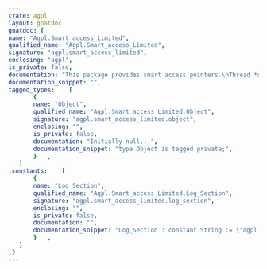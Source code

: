 ```yaml
---
crate: agpl
layout: gnatdoc
gnatdoc: {
name: "Agpl.Smart_access_Limited",
qualified_name: "Agpl.Smart_access_Limited",
signature: "agpl.smart_access_limited",
enclosing: "agpl",
is_private: false,
documentation: "This package provides smart access pointers.\nThread *safe*.\n\n@formal Item\n  Type.\n@formal Item_access\n  This is the access we want safe.\n@formal Item_id\n  For debug and error reporting.\n@formal Debug\n  Log binding/free",
documentation_snippet: "",
tagged_types:    [
       {
       name: "Object",
       qualified_name: "Agpl.Smart_access_Limited.Object",
       signature: "agpl.smart_access_limited.object",
       enclosing: "",
       is_private: false,
       documentation: "Initially null...",
       documentation_snippet: "type Object is tagged private;",
       }   ,
   ]
,constants:    [
       {
       name: "Log_Section",
       qualified_name: "Agpl.Smart_access_Limited.Log_Section",
       signature: "agpl.smart_access_limited.log_section",
       enclosing: "",
       is_private: false,
       documentation: "",
       documentation_snippet: "Log_Section : constant String := \"agpl.smart_access_limited\";",
       }   ,
   ]
,}
---
```


